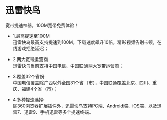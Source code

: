 # 迅雷快鸟

宽带提速神器，100M宽带免费体验！

* 1.最高提速至100M    
迅雷快鸟最高支持提速到100M，下载速度飙升10倍，精彩视频告别卡顿，在线游戏拒绝延迟；

* 2.两大宽带运营商    
迅雷快鸟当前支持中国电信、中国联通两大宽带运营商；

* 3.覆盖32个省份    
中国电信覆盖除广西以外全国31个省（市），中国联通覆盖北京、四川、重庆、福建4个省（市）；

* 4.多种提速选择    
除360浏览器扩展插件外，迅雷快鸟支持PC端、Android端、iOS端，以及迅雷7、迅雷9、手机迅雷等多个提速终端。